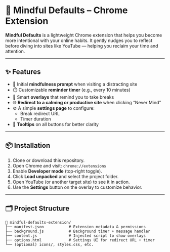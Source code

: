 # 🧠 Mindful Defaults – Chrome Extension

**Mindful Defaults** is a lightweight Chrome extension that helps you become more intentional with your online habits. It gently nudges you to reflect before diving into sites like YouTube — helping you reclaim your time and attention.

---

## ✨ Features

- 🧘 Initial **mindfulness prompt** when visiting a distracting site
- ⏱️ Customizable **reminder timer** (e.g., every 10 minutes)
- 🔁 Smart **overlays** that remind you to take breaks
- 🌐 **Redirect to a calming or productive site** when clicking “Never Mind”
- ⚙️ A simple **settings page** to configure:
  - Break redirect URL
  - Timer duration
- 📝 **Tooltips** on all buttons for better clarity

---

## 📦 Installation

1. Clone or download this repository.
2. Open Chrome and visit: `chrome://extensions`
3. Enable **Developer mode** (top-right toggle).
4. Click **Load unpacked** and select the project folder.
5. Open YouTube (or another target site) to see it in action.
6. Use the **Settings** button on the overlay to customize behavior.

---

## 🗂 Project Structure

```plaintext
📁 mindful-defaults-extension/
├── manifest.json           # Extension metadata & permissions
├── background.js           # Background timer + message handler
├── content.js              # Injected script to show overlays
├── options.html            # Settings UI for redirect URL + timer
└── (optional) icons/, styles.css, etc.
```
